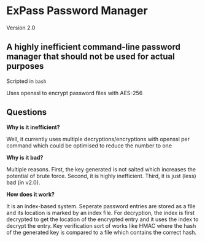 # ExPass Password Manager
Version 2.0

## A highly inefficient command-line password manager that should not be used for actual purposes
Scripted in `bash`

Uses openssl to encrypt password files with AES-256

## Questions
**Why is it inefficient?**

Well, it currently uses multiple decryptions/encryptions with openssl per command which could be optimised to reduce the number to one

**Why is it bad?**

Multiple reasons. First, the key generated is not salted which increases the potential of brute force. Second, it is highly inefficient. Third, it is just (less) bad (in v2.0).

**How does it work?**

It is an index-based system. Seperate password entries are stored as a file and its location is marked by an index file. For decryption, the index is first decrypted to get the location of the encrypted entry and it uses the index to decrypt the entry. 
Key verification sort of works like HMAC where the hash of the generated key is compared to a file which contains the correct hash.